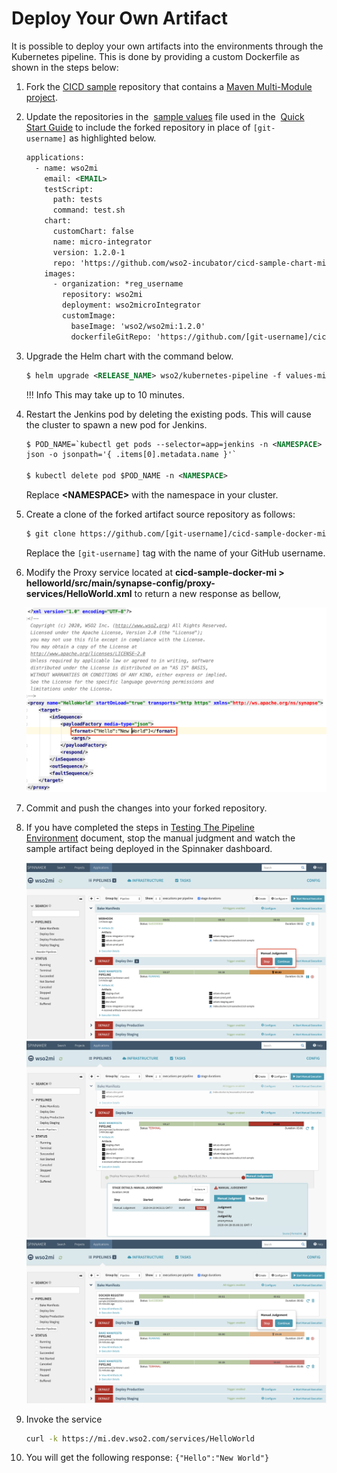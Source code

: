 # Deploy Your Own Artifact
It is possible to deploy your own artifacts into the environments through the Kubernetes pipeline. 
This is done by providing a custom Dockerfile as shown in the steps below:

1.  Fork the [CICD sample](https://github.com/wso2-incubator/cicd-sample-docker-mi) repository that contains a [Maven
    Multi-Module
    project](/develop/create-integration-project/).

2.  Update the repositories in the  [sample values](https://raw.githubusercontent.com/wso2/kubernetes-pipeline/master/samples/values-mi.yaml) file
    used in the  [Quick Start Guide](../quick-start-guide/) to
    include the forked repository in place of `[git-username]` as
    highlighted below.
    
    ``` xml
    applications:
      - name: wso2mi
        email: <EMAIL>
        testScript:
          path: tests
          command: test.sh
        chart:
          customChart: false
          name: micro-integrator
          version: 1.2.0-1
          repo: 'https://github.com/wso2-incubator/cicd-sample-chart-mi'
        images:
          - organization: *reg_username
            repository: wso2mi
            deployment: wso2microIntegrator
            customImage:
              baseImage: 'wso2/wso2mi:1.2.0'
              dockerfileGitRepo: 'https://github.com/[git-username]/cicd-sample-docker-mi'
    ```

3.  Upgrade the Helm chart with the command below.
    
    ``` xml
    $ helm upgrade <RELEASE_NAME> wso2/kubernetes-pipeline -f values-mi.yaml
    ```

    !!! Info
        This may take up to 10 minutes.


4.  Restart the Jenkins pod by deleting the existing pods. This will
    cause the cluster to spawn a new pod for Jenkins.
    
    ``` xml
    $ POD_NAME=`kubectl get pods --selector=app=jenkins -n <NAMESPACE> -o 
    json -o jsonpath='{ .items[0].metadata.name }'`
    
    $ kubectl delete pod $POD_NAME -n <NAMESPACE>
    ```
    
    Replace **<NAMESPACE\>** with the namespace in your cluster.

5.  Create a clone of the forked artifact source repository as follows:

    ``` xml
    $ git clone https://github.com/[git-username]/cicd-sample-docker-mi.git
    ```
    
    Replace the `[git-username]` tag with the name of your GitHub username.

6.  Modify the Proxy service located at
    **cicd-sample-docker-mi > helloworld/src/main/synapse-config/proxy-services/HelloWorld.xml** to
    return a new response as bellow,
    
    [ ![Proxy-Service](../../../assets/img/k8s_pipeline/Deploying/deploy-mi1.png)](../../../assets/img/k8s_pipeline/Deploying/deploy-mi1.png)

7.  Commit and push the changes into your forked repository.

8.  If you have completed the steps in [Testing The Pipeline
    Environment](../testing-the-pipeline-environment/) document,
    stop the manual judgment and watch the sample artifact being deployed in the Spinnaker dashboard.
    
    [![Spinnaker1](../../../assets/img/k8s_pipeline/Deploying/deploy-mi2.png)](../../../assets/img/k8s_pipeline/Deploying/deploy-mi2.png)
    [![Spinnaker2](../../../assets/img/k8s_pipeline/Deploying/deploy-mi3.png)](../../../assets/img/k8s_pipeline/Deploying/deploy-mi3.png)
    [![Spinnaker3](../../../assets/img/k8s_pipeline/Deploying/deploy-mi4.png)](../../../assets/img/k8s_pipeline/Deploying/deploy-mi4.png)

9.  Invoke the service 
    
    ``` bash
    curl -k https://mi.dev.wso2.com/services/HelloWorld  
    ```


10. You will get the following response: `{"Hello":"New World"}`
